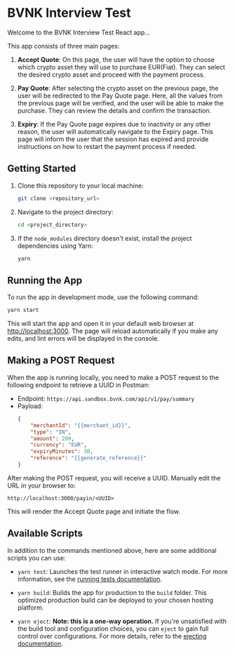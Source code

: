 # BVNK Interview Test

Welcome to the BVNK Interview Test React app...

This app consists of three main pages:

1. **Accept Quote**: On this page, the user will have the option to choose which crypto asset they will use to purchase EUR(Fiat). They can select the desired crypto asset and proceed with the payment process.

2. **Pay Quote**: After selecting the crypto asset on the previous page, the user will be redirected to the Pay Quote page. Here, all the values from the previous page will be verified, and the user will be able to make the purchase. They can review the details and confirm the transaction.

3. **Expiry**: If the Pay Quote page expires due to inactivity or any other reason, the user will automatically navigate to the Expiry page. This page will inform the user that the session has expired and provide instructions on how to restart the payment process if needed.

## Getting Started

1. Clone this repository to your local machine:
   ```bash
   git clone <repository_url>
   ```

2. Navigate to the project directory:
   ```bash
   cd <project_directory>
   ```

3. If the `node_modules` directory doesn't exist, install the project dependencies using Yarn:
   ```bash
   yarn
   ```

## Running the App

To run the app in development mode, use the following command:
```bash
yarn start
```

This will start the app and open it in your default web browser at [http://localhost:3000](http://localhost:3000). The page will reload automatically if you make any edits, and lint errors will be displayed in the console.

## Making a POST Request

When the app is running locally, you need to make a POST request to the following endpoint to retrieve a UUID in Postman:
- Endpoint: `https://api.sandbox.bvnk.com/api/v1/pay/summary`
- Payload:
  ```json
  {
      "merchantId": "{{merchant_id}}",
      "type": "IN",
      "amount": 200,
      "currency": "EUR",
      "expiryMinutes": 30,
      "reference": "{{generate_reference}}"
  }
  ```

After making the POST request, you will receive a UUID. Manually edit the URL in your browser to:
```
http://localhost:3000/payin/<UUID>
```
This will render the Accept Quote page and initiate the flow.

## Available Scripts

In addition to the commands mentioned above, here are some additional scripts you can use:

- `yarn test`: Launches the test runner in interactive watch mode. For more information, see the [running tests documentation](https://facebook.github.io/create-react-app/docs/running-tests).

- `yarn build`: Builds the app for production to the `build` folder. This optimized production build can be deployed to your chosen hosting platform.

- `yarn eject`: **Note: this is a one-way operation.** If you're unsatisfied with the build tool and configuration choices, you can `eject` to gain full control over configurations. For more details, refer to the [ejecting documentation](https://facebook.github.io/create-react-app/docs/available-scripts#npm-run-eject).
